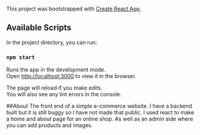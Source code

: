This project was bootstrapped with [Create React App](https://github.com/facebook/create-react-app).

## Available Scripts

In the project directory, you can run:

### `npm start`

Runs the app in the development mode.<br>
Open [http://localhost:3000](http://localhost:3000) to view it in the browser.

The page will reload if you make edits.<br>
You will also see any lint errors in the console.

##About
The front end of a simple e-commerce website. I have a backend built but it is still buggy so I have not made that public. I used react to make a home and about page for an online shop. As well as an admin side where you can add products and images.
